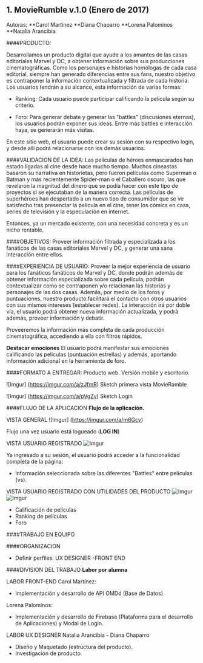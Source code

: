 ## 1. MovieRumble v.1.0 (Enero de 2017)

Autoras:
**Carol Martínez
**Diana Chaparro
**Lorena Palominos
**Natalia Arancibia

####PRODUCTO:

Desarrollamos un producto digital que ayude a los amantes de las casas editoriales Marvel y DC, a obtener información sobre sus producciones cinematográficas. Como los personajes e historias homólogas de cada casa editorial, siempre han generado diferencias entre sus fans, nuestro objetivo es contraponer la información contextualizada y filtrada de cada historia.
Los usuarios tendrán a su alcance, esta información de varias formas:

- Ranking: Cada usuario puede participar calificando la película según su criterio.

- Foro: Para generar debate y generar las "battles" (discusiones eternas), los usuarios podrán exponer sus ideas. Entre más battles e interacción haya, se generarán más visitas.

En este sitio web, el usuario puede crear su sesión con su respectivo login, y desde allí podrá relacionarse con los demás usuarios.

####VALIDACION DE LA IDEA:
Las películas de héroes enmascarados han estado ligadas al cine desde hace mucho tiempo. Muchos cineastas basaron su narrativa en historietas, pero fueron películas como Superman o Batman y más recientemente Spider-man o el Caballero oscuro, las que revelaron la magnitud del dinero que se podía hacer con este tipo de proyectos si se ejecutaban de la manera correcta. Las películas de superhéroes han despertado a un nuevo tipo de consumidor que se ve satisfecho tras presenciar la película en el cine, tener los cómics en casa, series de televisión y la especulación en internet.

Entonces, ya un mercado existente, con una necesidad concreta y es un nicho rentable.

####OBJETIVOS:
Proveer información filtrada y especializada a los fanáticos de las casas editoriales Marvel y DC, y generar una sana interacción entre ellos.

####EXPERIENCIA DE USUARIO:
Proveer la mejor experiencia de usuario para los fanáticos fanáticos de Marvel y DC, donde podrán además de obtener información especializada sobre cada película, podrán contextualizar como se contraponen y/o relacionan las historias y personajes de las dos casas. Además, por medio de los foros y puntuaciones, nuestro producto facilitará el contacto con otros usuarios con sus mismos intereses (establecer redes).
La interacción irá por doble vía, el usuario podrá obtener nueva información actualizada, y podrá además, proveer información y debatir.

Proveeremos la información más completa de cada producción cinematográfica, accediendo a ella con filtros rápidos.

**Destacar emociones** El usuario podrá manifestar sus emociones calificando las películas (puntuación estrellas) y además, aportando información adicional en la herramienta de foro.

####FORMATO A ENTREGAR: Producto web. Versión mobile y escritorio.

![Imgur] (https://imgur.com/a/zJfmR) Sketch primera vista MovieRamble

![Imgur] (https://imgur.com/a/pVgZy) Sketch Login



####FLUJO DE LA APLICACION
**Flujo de la aplicación.**

VISTA GENERAL
![Imgur] (https://imgur.com/a/m6Gcy)

Flujo una vez usuario está logueado (**LOG IN**)

VISTA USUARIO REGISTRADO
![Imgur](https://imgur.com/a/PGOgO)

Ya ingresado a su sesión, el usuario podrá acceder a la funcionalidad completa de la página:
- Información seleccionada sobre las diferentes "Battles" entre películas (vs).

VISTA USUARIO REGISTRADO CON UTILIDADES DEL PRODUCTO
![Imgur](https://imgur.com/a/FswX3)
![Imgur](https://imgur.com/a/tM3fS)

- Calificación de películas
- Ranking de películas
- Foro

####TRABAJO EN EQUIPO

####ORGANIZACION
-  Definir perfiles:  UX DESIGNER -FRONT END

####DIVISION DEL TRABAJO
****Labor por alumna****

LABOR FRONT-END
Carol Martínez:
- Implementación y desarrollo de API OMDd (Base de Datos)

Lorena Palominos:
- Implementación y desarrollo de Firebase (Plataforma para el desarrollo de Aplicaciones) y Modal de Login.

LABOR UX DESIGNER
Natalia Arancibia - Diana Chaparro
- Diseño y Maquetado (estructura del producto).
- Investigación de producto.








